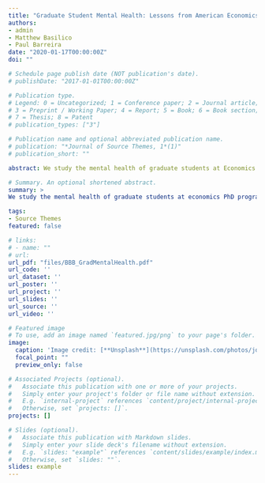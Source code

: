 ```yaml
---
title: "Graduate Student Mental Health: Lessons from American Economics Departments"
authors:
- admin
- Matthew Basilico
- Paul Barreira 
date: "2020-01-17T00:00:00Z"
doi: ""

# Schedule page publish date (NOT publication's date).
# publishDate: "2017-01-01T00:00:00Z"

# Publication type.
# Legend: 0 = Uncategorized; 1 = Conference paper; 2 = Journal article;
# 3 = Preprint / Working Paper; 4 = Report; 5 = Book; 6 = Book section;
# 7 = Thesis; 8 = Patent
# publication_types: ["3"]

# Publication name and optional abbreviated publication name.
# publication: "*Journal of Source Themes, 1*(1)"
# publication_short: ""

abstract: We study the mental health of graduate students at Economics PhD programs in the U.S. Using clinically validated surveys, we find that 18% of graduate students experience moderate or severe symptoms of depression and anxiety — more than three times the population average — and 11% report suicidal ideation in a two-week period.

# Summary. An optional shortened abstract.
summary: > 
We study the mental health of graduate students at economics PhD programs in the US. Using clinically validated surveys, we find that 18% of graduate students experience moderate or severe symptoms of depression and anxiety - more than three times the population average - and 11% report suicidal ideation in a two-week period. The average PhD student reports greater feelings of loneliness than does the average retired American. Only 26% of economics students report feeling that their work is useful always or most of the time, compared with 70% of economics faculty and 63% of the working age population. Depression and symptoms of anxiety increase with time in the program: 25% of students in years 5+ of their programs experience moderate or severe symptoms of depression or anxiety compared with 12-14.5% of first-year students. Many students with significant symptoms of mental distress are not in treatment. We provide recommendations for students, faculty, and administrators on ways to improve graduate student mental health.

tags:
- Source Themes
featured: false

# links:
# - name: ""
# url:
url_pdf: "files/BBB_GradMentalHealth.pdf" 
url_code: ''
url_dataset: ''
url_poster: ''
url_project: ''
url_slides: ''
url_source: ''
url_video: ''

# Featured image
# To use, add an image named `featured.jpg/png` to your page's folder. 
image:
  caption: 'Image credit: [**Unsplash**](https://unsplash.com/photos/jdD8gXaTZsc)'
  focal_point: ""
  preview_only: false

# Associated Projects (optional).
#   Associate this publication with one or more of your projects.
#   Simply enter your project's folder or file name without extension.
#   E.g. `internal-project` references `content/project/internal-project/index.md`.
#   Otherwise, set `projects: []`.
projects: []

# Slides (optional).
#   Associate this publication with Markdown slides.
#   Simply enter your slide deck's filename without extension.
#   E.g. `slides: "example"` references `content/slides/example/index.md`.
#   Otherwise, set `slides: ""`.
slides: example
---
```

